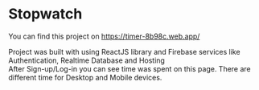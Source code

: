 # Stopwatch
 You can find this project on https://timer-8b98c.web.app/ 
 
 Project was built with using ReactJS library and Firebase services like Authentication, Realtime Database and Hosting\
 After Sign-up/Log-in you can see time was spent on this page. There are different time for Desktop and Mobile devices.
